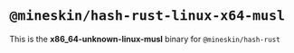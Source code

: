 # `@mineskin/hash-rust-linux-x64-musl`

This is the **x86_64-unknown-linux-musl** binary for `@mineskin/hash-rust`
